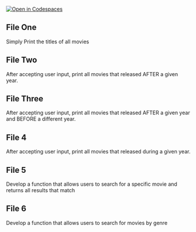 [![Open in Codespaces](https://classroom.github.com/assets/launch-codespace-2972f46106e565e64193e422d61a12cf1da4916b45550586e14ef0a7c637dd04.svg)](https://classroom.github.com/open-in-codespaces?assignment_repo_id=21358505)
## File One

Simply Print the titles of all movies

## File Two
After accepting user input, print all movies that released AFTER a given year.

## File Three
After accepting user input, print all movies that released AFTER a given year and BEFORE a different year.

## File 4
After accepting user input, print all movies that released during a given year.

## File 5
Develop a function that allows users to search for a specific movie and returns all results that match

## File 6

Develop a function that allows users to search for movies by genre
